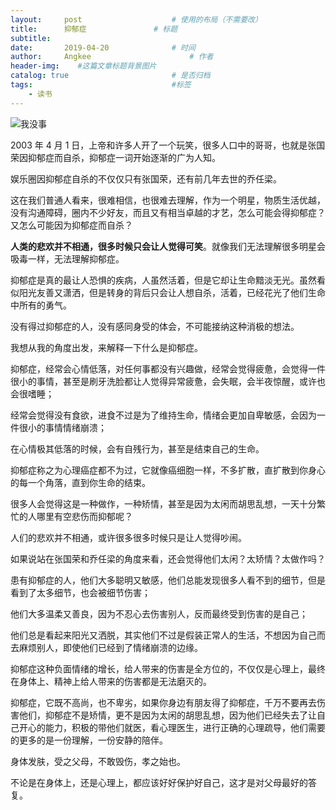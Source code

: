 ```yaml
---
layout:     post                    # 使用的布局（不需要改）
title:      抑郁症               # 标题 
subtitle:   
date:       2019-04-20              # 时间
author:     Angkee                      # 作者
header-img:    #这篇文章标题背景图片
catalog: true                       # 是否归档
tags:                               #标签
    - 读书
---
```

![我没事](https://upload-images.jianshu.io/upload_images/6053889-0a83e324684e4dab.jpg?imageMogr2/auto-orient/strip%7CimageView2/2/w/1240)

2003 年 4 月 1 日，上帝和许多人开了一个玩笑，很多人口中的哥哥，也就是张国荣因抑郁症而自杀，抑郁症一词开始逐渐的广为人知。

娱乐圈因抑郁症自杀的不仅仅只有张国荣，还有前几年去世的乔任梁。

这在我们普通人看来，很难相信，也很难去理解，作为一个明星，物质生活优越，没有沟通障碍，圈内不少好友，而且又有相当卓越的才艺，怎么可能会得抑郁症？又怎么可能因为抑郁症而自杀？

**人类的悲欢并不相通，很多时候只会让人觉得可笑**。就像我们无法理解很多明星会吸毒一样，无法理解抑郁症。

抑郁症是真的最让人恐惧的疾病，人虽然活着，但是它却让生命黯淡无光。虽然看似阳光友善又潇洒，但是转身的背后只会让人想自杀，活着，已经花光了他们生命中所有的勇气。

没有得过抑郁症的人，没有感同身受的体会，不可能接纳这种消极的想法。

我想从我的角度出发，来解释一下什么是抑郁症。

抑郁症，经常会心情低落，对任何事都没有兴趣做，经常会觉得疲惫，会觉得一件很小的事情，甚至是刷牙洗脸都让人觉得异常疲惫，会失眠，会半夜惊醒，或许也会很嗜睡；

经常会觉得没有食欲，进食不过是为了维持生命，情绪会更加自卑敏感，会因为一件很小的事情情绪崩溃；

在心情极其低落的时候，会有自残行为，甚至是结束自己的生命。

抑郁症称之为心理癌症都不为过，它就像癌细胞一样，不多扩散，直扩散到你身心的每一个角落，直到你生命的结束。

很多人会觉得这是一种做作，一种矫情，甚至是因为太闲而胡思乱想，一天十分繁忙的人哪里有空悲伤而抑郁呢？

人们的悲欢并不相通，或许很多很多时候只是让人觉得吵闹。

如果说站在张国荣和乔任梁的角度来看，还会觉得他们太闲？太矫情？太做作吗？

患有抑郁症的人，他们大多聪明又敏感，他们总能发现很多人看不到的细节，但是看到了太多细节，也会被细节伤害；

他们大多温柔又善良，因为不忍心去伤害别人，反而最终受到伤害的是自己；

他们总是看起来阳光又洒脱，其实他们不过是假装正常人的生活，不想因为自己而去麻烦别人，即使他们已经到了情绪崩溃的边缘。

抑郁症这种负面情绪的增长，给人带来的伤害是全方位的，不仅仅是心理上，最终在身体上、精神上给人带来的伤害都是无法磨灭的。

抑郁症，它既不高尚，也不卑劣，如果你身边有朋友得了抑郁症，千万不要再去伤害他们，抑郁症不是矫情，更不是因为太闲的胡思乱想，因为他们已经失去了让自己开心的能力，积极的带他们就医，看心理医生，进行正确的心理疏导，他们需要的更多的是一份理解，一份安静的陪伴。

身体发肤，受之父母，不敢毁伤，孝之始也。

不论是在身体上，还是心理上，都应该好好保护好自己，这才是对父母最好的答复。